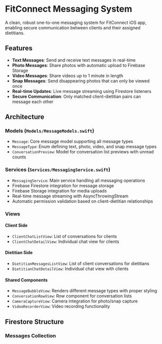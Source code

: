 # FitConnect Messaging System

A clean, robust one-to-one messaging system for FitConnect iOS app, enabling secure communication between clients and their assigned dietitians.

## Features

- **Text Messages**: Send and receive text messages in real-time
- **Photo Messages**: Share photos with automatic upload to Firebase Storage
- **Video Messages**: Share videos up to 1 minute in length
- **Snap Messages**: Send disappearing photos that can only be viewed once
- **Real-time Updates**: Live message streaming using Firestore listeners
- **Secure Communication**: Only matched client-dietitian pairs can message each other

## Architecture

### Models (`Models/MessageModels.swift`)
- `Message`: Core message model supporting all message types
- `MessageType`: Enum defining text, photo, video, and snap message types
- `ConversationPreview`: Model for conversation list previews with unread counts

### Services (`Services/MessagingService.swift`)
- `MessagingService`: Main service handling all messaging operations
- Firebase Firestore integration for message storage
- Firebase Storage integration for media uploads
- Real-time message streaming with AsyncThrowingStream
- Automatic permission validation based on client-dietitian relationships

### Views

#### Client Side
- `ClientChatListView`: List of conversations for clients
- `ClientChatDetailView`: Individual chat view for clients

#### Dietitian Side
- `DietitianMessagesListView`: List of client conversations for dietitians
- `DietitianChatDetailView`: Individual chat view with clients

#### Shared Components
- `MessageBubbleView`: Renders different message types with proper styling
- `ConversationRowView`: Row component for conversation lists
- `CameraCaptureView`: Camera integration for photo/snap capture
- `VideoRecorderView`: Video recording functionality

## Firestore Structure

### Messages Collection